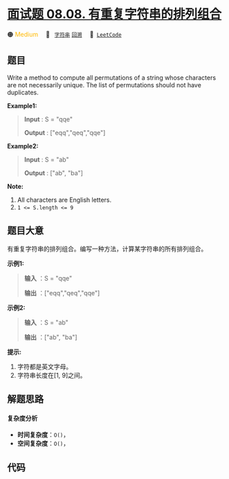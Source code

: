 # [面试题 08.08. 有重复字符串的排列组合](https://leetcode.cn/problems/permutation-ii-lcci)

🟠 <font color=#ffb800>Medium</font>&emsp; 🔖&ensp; [`字符串`](/leetcode/outline/tag/string.md) [`回溯`](/leetcode/outline/tag/backtracking.md)&emsp; 🔗&ensp;[`LeetCode`](https://leetcode.cn/problems/permutation-ii-lcci)


## 题目

Write a method to compute all permutations of a string whose characters are
not necessarily unique. The list of permutations should not have duplicates.

**Example1:**

> 
> 
> 
> 
> 
> **Input** : S = "qqe"
> 
> **Output** : ["eqq","qeq","qqe"]

**Example2:**

> 
> 
> 
> 
> 
> **Input** : S = "ab"
> 
> **Output** : ["ab", "ba"]
> 
> 

**Note:**

  1. All characters are English letters.
  2. `1 <= S.length <= 9`


## 题目大意

有重复字符串的排列组合。编写一种方法，计算某字符串的所有排列组合。

**示例1:**

> 
> 
> 
> 
> 
> **输入** ：S = "qqe"
> 
> **输出** ：["eqq","qeq","qqe"]
> 
> 

**示例2:**

> 
> 
> 
> 
> 
> **输入** ：S = "ab"
> 
> **输出** ：["ab", "ba"]
> 
> 

**提示:**

  1. 字符都是英文字母。
  2. 字符串长度在[1, 9]之间。


## 解题思路

#### 复杂度分析

- **时间复杂度**：`O()`，
- **空间复杂度**：`O()`，

## 代码

```javascript

```